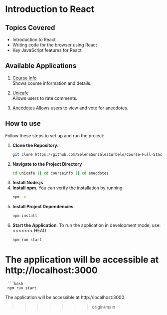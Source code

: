 # Introduction to React

## Topics Covered
- Introduction to React
- Writing code for the browser using React
- Key JavaScript features for React

## Available Applications

1. [Course Info](./courseinfo)  
    Shows course information and details.

2. [Unicafe](./unicafe)  
    Allows users to rate comments.

3. [Anecdotes](./anecdotes) 
    Allows users to view and vote for anecdotes.

## How to use

Follow these steps to set up and run the project:

1. **Clone the Repository:**
   ```bash
   git clone https://github.com/SeleneGonzalezCurbelo/Course-Full-Stack-Open/part1
2. **Navigate to the Project Directory**
   ```bash
   cd unicafe || cd courseinfo || cd anecdotes
4. **Install Node.js**
5. **Install npm**. You can verify the installation by running: 
    ```bash
    npm -v
6. **Install Project Dependencies**: 
    ```bash
    npm install
7. **Start the Application**: To run the application in development mode, use:
<<<<<<< HEAD
    ```bash
    npm run start
The application will be accessible at http://localhost:3000
=======
     ```bash
     npm run start

The application will be accessible at http://localhost:3000
>>>>>>> origin/main
